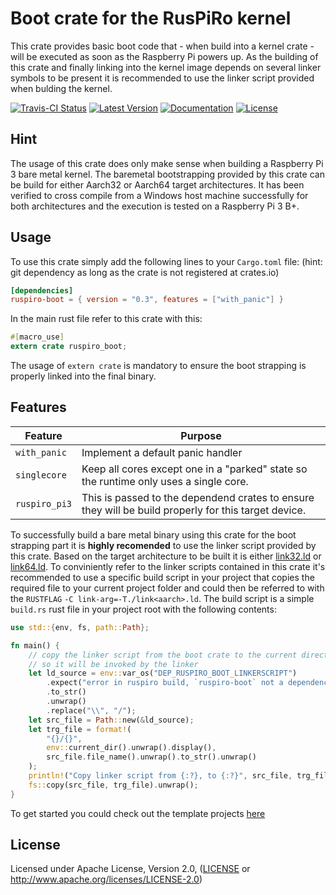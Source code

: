 # Boot crate for the RusPiRo kernel

This crate provides basic boot code that - when build into a kernel crate - will be executed as soon as the Raspberry Pi powers up. As the building of this crate and finally linking into the kernel image depends on several linker symbols to be present it is recommended to use the linker script provided when bulding the kernel.

[![Travis-CI Status](https://api.travis-ci.org/RusPiRo/ruspiro-boot.svg?branch=master)](https://travis-ci.org/RusPiRo/ruspiro-boot)
[![Latest Version](https://img.shields.io/crates/v/ruspiro-boot.svg)](https://crates.io/crates/ruspiro-boot)
[![Documentation](https://docs.rs/ruspiro-boot/badge.svg)](https://docs.rs/ruspiro-boot)
[![License](https://img.shields.io/crates/l/ruspiro-boot.svg)](https://github.com/RusPiRo/ruspiro-boot#license)

## Hint

The usage of this crate does only make sense when building a Raspberry Pi 3 bare metal kernel. The 
baremetal bootstrapping provided by this crate can be build for either Aarch32 or Aarch64 target
architectures. It has been verified to cross compile from a Windows host machine successfully for
both architectures and the execution is tested on a Raspberry Pi 3 B+.

## Usage
To use this crate simply add the following lines to your ``Cargo.toml`` file:
(hint: git dependency as long as the crate is not registered at crates.io)
```toml
[dependencies]
ruspiro-boot = { version = "0.3", features = ["with_panic"] }
```
In the main rust file refer to this crate with this:
```rust
#[macro_use]
extern crate ruspiro_boot;
```
The usage of `extern crate` is mandatory to ensure the boot strapping is properly linked into the
final binary.

## Features
Feature            | Purpose
-------------------|--------------------------
``with_panic``     | Implement a default panic handler
``singlecore``     | Keep all cores except one in a "parked" state so the runtime only uses a single core.
``ruspiro_pi3``    | This is passed to the dependend crates to ensure they will be build properly for this target device.

To successfully build a bare metal binary using this crate for the boot strapping part it is **highly recomended** to use the linker script provided by this crate. Based on the target architecture to be built it is either [link32.ld](link32.ld) or [link64.ld](link64.ld).
To conviniently refer to the linker scripts contained in this crate it's recommended to use a specific build script in your project that copies the required file to your current project folder and could then be referred to with the ``RUSTFLAG`` ``-C link-arg=-T./link<aarch>.ld``.
The build script is a simple ``build.rs`` rust file in your project root with the following contents:
```rust
use std::{env, fs, path::Path};

fn main() {
    // copy the linker script from the boot crate to the current directory
    // so it will be invoked by the linker
    let ld_source = env::var_os("DEP_RUSPIRO_BOOT_LINKERSCRIPT")
        .expect("error in ruspiro build, `ruspiro-boot` not a dependency?")
        .to_str()
        .unwrap()
        .replace("\\", "/");
    let src_file = Path::new(&ld_source);
    let trg_file = format!(
        "{}/{}",
        env::current_dir().unwrap().display(),
        src_file.file_name().unwrap().to_str().unwrap()
    );
    println!("Copy linker script from {:?}, to {:?}", src_file, trg_file);
    fs::copy(src_file, trg_file).unwrap();
}
``` 

To get started you could check out the template projects [here](https://www.github.com/RusPiRo/ruspiro_templates)

## License
Licensed under Apache License, Version 2.0, ([LICENSE](LICENSE) or http://www.apache.org/licenses/LICENSE-2.0)